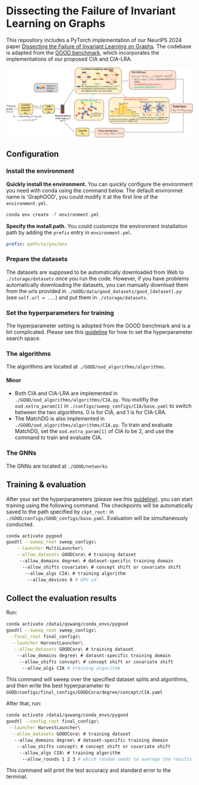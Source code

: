 # Dissecting the Failure of Invariant Learning on Graphs

This repository includes a PyTorch implementation of our NeurIPS 2024 paper [Dissecting the Failure of Invariant Learning on Graphs](https://openreview.net/forum?id=7eFS8aZHAM&referrer=%5Bthe%20profile%20of%20Qixun%20Wang%5D(%2Fprofile%3Fid%3D~Qixun_Wang1)). The codebase is adapted from the [GOOD benchmark](https://github.com/divelab/GOOD), which incorporates the implementations of our proposed CIA and CIA-LRA.

![](./figures/main_method_illustration_v8_00.png)

## Configuration

### Install the environment 

**Quickly install the environment.**  You can quickly configure the environment you need with conda using the command below. The default environmet name is 'GraphOOD', you could modify it at the first line of the `environment.yml`. 

```bash
conda env create -f environment.yml
```

**Specify the install path.** You could customize the environment installation path by adding the `prefix` entry in `environment.yml`.

```yaml
prefix: path/to/you/env
```



### Prepare the datasets

The datasets are supposed to be automatically downloaded from Web to `./storage/datasets` once you run the code. However, if you have problems automatically downloading the datasets, you can manually download them from the urls provided in `./GOOD/data/good_datasets/good_[dataset].py` (see `self.url = ...`) and put them in `./storage/datasets`.



### Set the hyperparameters for training

The hyperparameter setting is adopted from the GOOD benchmark and is a bit complicated. Please see this [guideline](./hyperparameter_guideline.md) for how to set the hyperparameter search space.



### The algorithms

The algorithms are located at `./GOOD/ood_algorithms/algorithms`.

#### Minor

* Both CIA and CIA-LRA are implemented in `./GOOD/ood_algorithms/algorithms/CIA.py`. You motifiy the `ood.extra_param[1]` in `./configs/sweep_configs/CIA/base.yaml` to switch between the two algorithms.  0 is for CIA, and 1 is for CIA-LRA.
* The MatchDG is also implemented in `./GOOD/ood_algorithms/algorithms/CIA.py`. To train and evaluate MatchDG, set the `ood.extra_param[1]` of CIA to be 2, and use the command to train and evaluate CIA.



### The GNNs

The GNNs are located at `./GOOD/networks`



## Training & evaluation

After your set the hyperparameters (please see this [guideline](./hyperparameter_guideline.md)), you can start training using the following command. The checkpoints will be automatically saved to the path specified by `ckpt_root:`  in `./GOOD/configs/GOOD_configs/base.yaml`. Evaluation will be simultaneously conducted.

```bash
conda activate pygood
goodtl --sweep_root sweep_configs\
    --launcher MultiLauncher\
    --allow_datasets GOODCora\ # training dataset
     --allow_domains degree\ # dataset-specific training domain
      --allow_shifts covariate\ # concept shift or covariate shift
       --allow_algs CIA\ # training algorithm 
        --allow_devices 6 # GPU id
```



## Collect the evaluation results

Run:

```bash
conda activate /data1/qxwang/conda_envs/pygood
goodtl --sweep_root sweep_configs\
 --final_root final_configs\
  --launcher HarvestLauncher\
   --allow_datasets GOODCora\ # training dataset
    --allow_domains degree\ # dataset-specific training domain
     --allow_shifts concept\ # concept shift or covariate shift
      --allow_algs CIA # training algorithm 
```

This command will sweep over the specified dataset splits and algorithms, and then write the best hyperparameter to `GOOD/configs/final_configs/GOODCora/degree/concept/CIA.yaml`



After that, run:

```bash
conda activate /data1/qxwang/conda_envs/pygood
goodtl --config_root final_configs\
 --launcher HarvestLauncher\
  --allow_datasets GOODCora\ # training dataset
   --allow_domains degree\ # dataset-specific training domain
    --allow_shifts concept\ # concept shift or covariate shift
     --allow_algs CIA\ # training algorithm 
      --allow_rounds 1 2 3 # which random seeds to average the results over
```

This command will print the test accuracy and standard error to the terminal.